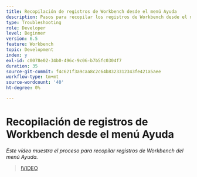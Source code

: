 ```yaml
---
title: Recopilación de registros de Workbench desde el menú Ayuda
description: Pasos para recopilar los registros de Workbench desde el menú Ayuda
type: Troubleshooting
role: Developer
level: Beginner
version: 6.5
feature: Workbench
topic: Development
index: y
exl-id: c0078e02-34b0-496c-9c06-b7b5fc0304f7
duration: 35
source-git-commit: f4c621f3a9caa8c2c64b8323312343fe421a5aee
workflow-type: tm+mt
source-wordcount: '40'
ht-degree: 0%

---
```


# Recopilación de registros de Workbench desde el menú Ayuda

*Este vídeo muestra el proceso para recopilar registros de Workbench del menú Ayuda.*

>[!VIDEO](https://video.tv.adobe.com/v/335501?quality=12&learn=on)
